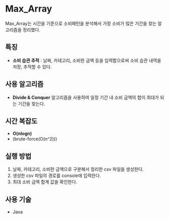 # Max_Array
Max_Array는 시간을 기준으로 소비패턴을 분석해서 가장 소비가 많은 기간을 찾는 알고리즘을 정리했다.

## 특징
- **소비 습관 추적** : 날짜, 카테고리, 소비한 금액 등을 입력함으로써 소비 습관 내역을 저장, 추적할 수 있다.

## 사용 알고리즘
- **Divide & Conquer** 알고리즘을 사용하여 일정 기간 내 소비 금액의 합이 최대가 되는 기간을 찾는다.

## 시간 복잡도
- **O(nlogn)**
- (brute-force(O(n^2)))

## 실행 방법
1. 날짜, 카테고리, 소비한 금액으로 구분해서 정리한 csv 파일을 생성한다.
2. 생성한 csv 파일의 경로를 console에 입력한다.
3. 최대 소비 금액 합계 값을 확인한다.

## 사용 기술
- Java


